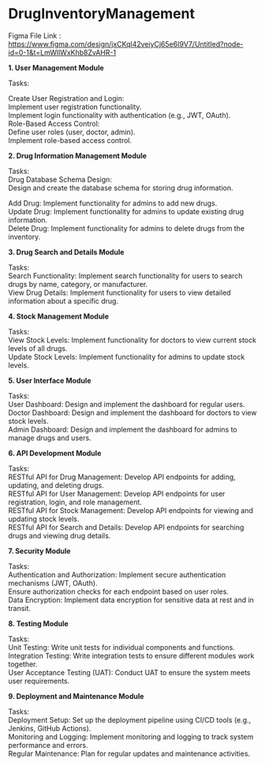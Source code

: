# DrugInventoryManagement

Figma File Link : https://www.figma.com/design/jxCKql42veiyCj65e6I9V7/Untitled?node-id=0-1&t=LmWllWxKhb8ZvAHR-1

**1. User Management Module**

Tasks:</br>

Create User Registration and Login:</br>
Implement user registration functionality.</br>
Implement login functionality with authentication (e.g., JWT, OAuth).</br>
Role-Based Access Control:</br>
Define user roles (user, doctor, admin).</br>
Implement role-based access control.</br>

**2. Drug Information Management Module**

Tasks:</br>
Drug Database Schema Design:</br>
Design and create the database schema for storing drug information.</br>

Add Drug:
Implement functionality for admins to add new drugs.</br>
Update Drug:
Implement functionality for admins to update existing drug information.</br>
Delete Drug:
Implement functionality for admins to delete drugs from the inventory.</br>

**3. Drug Search and Details Module**

Tasks:</br>
Search Functionality:
Implement search functionality for users to search drugs by name, category, or manufacturer.</br>
View Drug Details:
Implement functionality for users to view detailed information about a specific drug.</br>

**4. Stock Management Module**

Tasks:</br>
View Stock Levels:
Implement functionality for doctors to view current stock levels of all drugs.</br>
Update Stock Levels:
Implement functionality for admins to update stock levels.</br>

**5. User Interface Module**

Tasks:</br>
User Dashboard:
Design and implement the dashboard for regular users.</br>
Doctor Dashboard:
Design and implement the dashboard for doctors to view stock levels.</br>
Admin Dashboard:
Design and implement the dashboard for admins to manage drugs and users.</br>

**6. API Development Module**

Tasks:</br>
RESTful API for Drug Management:
Develop API endpoints for adding, updating, and deleting drugs.</br>
RESTful API for User Management:
Develop API endpoints for user registration, login, and role management.</br>
RESTful API for Stock Management:
Develop API endpoints for viewing and updating stock levels.</br>
RESTful API for Search and Details:
Develop API endpoints for searching drugs and viewing drug details.</br>

**7. Security Module**

Tasks:</br>
Authentication and Authorization:
Implement secure authentication mechanisms (JWT, OAuth).</br>
Ensure authorization checks for each endpoint based on user roles.</br>
Data Encryption:
Implement data encryption for sensitive data at rest and in transit.</br>

**8. Testing Module**

Tasks:</br>
Unit Testing:
Write unit tests for individual components and functions.</br>
Integration Testing:
Write integration tests to ensure different modules work together.</br>
User Acceptance Testing (UAT):
Conduct UAT to ensure the system meets user requirements.</br>

**9. Deployment and Maintenance Module**

Tasks:</br>
Deployment Setup:
Set up the deployment pipeline using CI/CD tools (e.g., Jenkins, GitHub Actions).</br>
Monitoring and Logging:
Implement monitoring and logging to track system performance and errors.</br>
Regular Maintenance:
Plan for regular updates and maintenance activities.</br>
